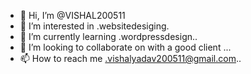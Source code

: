 - 👋 Hi, I’m @VISHAL200511
- 👀 I’m interested in .websitedesiging.
- 🌱 I’m currently learning .wordpressdesign..
- 💞️ I’m looking to collaborate on with a good client ...
- 📫 How to reach me .vishalyadav200511@gmail.com..

<!---
VISHAL200511/VISHAL200511 is a ✨ special ✨ repository because its `README.md` (this file) appears on your GitHub profile.
You can click the Preview link to take a look at your changes.
--->
